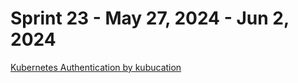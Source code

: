 <h1>Sprint 23 - May 27, 2024 - Jun 2, 2024</h1>

[Kubernetes Authentication by kubucation](https://www.youtube.com/playlist?list=PLShDm2AZYnK22Gqm5UJJ5WlUm48AYhHQ_)